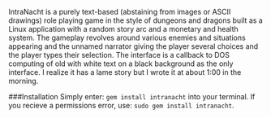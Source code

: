 IntraNacht is a purely text-based (abstaining from images or ASCII drawings) role playing game in the style of dungeons and dragons
built as a Linux application with a random story arc and a monetary and health system. The gameplay revolves around various enemies
and situations appearing and the unnamed narrator giving the player several choices and the player types their selection.
The interface is a callback to DOS computing of old with white text on a black background as the only interface. I realize it has a lame story but I wrote it at about 1:00 in the morning.

###Installation
Simply enter: ```gem install intranacht``` into your terminal. If you recieve a permissions error, use: ```sudo gem install intranacht```.

